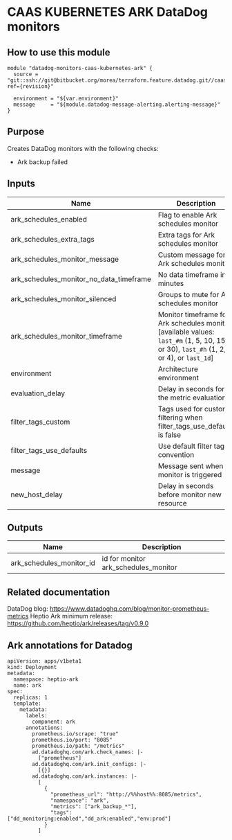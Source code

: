 # CAAS KUBERNETES ARK DataDog monitors

## How to use this module

```
module "datadog-monitors-caas-kubernetes-ark" {
  source = "git::ssh://git@bitbucket.org/morea/terraform.feature.datadog.git//caas/kubernetes/ark?ref={revision}"

  environment = "${var.environment}"
  message     = "${module.datadog-message-alerting.alerting-message}"
}

```

## Purpose

Creates DataDog monitors with the following checks:

- Ark backup failed

## Inputs

| Name | Description | Type | Default | Required |
|------|-------------|:----:|:-----:|:-----:|
| ark_schedules_enabled | Flag to enable Ark schedules monitor | string | `true` | no |
| ark_schedules_extra_tags | Extra tags for Ark schedules monitor | list | `[]` | no |
| ark_schedules_monitor_message | Custom message for Ark schedules monitor | string | `` | no |
| ark_schedules_monitor_no_data_timeframe | No data timeframe in minutes | string | `1440` | no |
| ark_schedules_monitor_silenced | Groups to mute for Ark schedules monitor | map | `{}` | no |
| ark_schedules_monitor_timeframe | Monitor timeframe for Ark schedules monitor [available values: `last_#m` (1, 5, 10, 15, or 30), `last_#h` (1, 2, or 4), or `last_1d`] | string | `last_1d` | no |
| environment | Architecture environment | string | - | yes |
| evaluation_delay | Delay in seconds for the metric evaluation | string | `15` | no |
| filter_tags_custom | Tags used for custom filtering when filter_tags_use_defaults is false | string | `*` | no |
| filter_tags_use_defaults | Use default filter tags convention | string | `true` | no |
| message | Message sent when a monitor is triggered | string | - | yes |
| new_host_delay | Delay in seconds before monitor new resource | string | `300` | no |

## Outputs

| Name | Description |
|------|-------------|
| ark_schedules_monitor_id | id for monitor ark_schedules_monitor |

Related documentation
---------------------

DataDog blog: https://www.datadoghq.com/blog/monitor-prometheus-metrics
Heptio Ark minimum release: https://github.com/heptio/ark/releases/tag/v0.9.0

Ark annotations for Datadog
---------------------------
```
apiVersion: apps/v1beta1
kind: Deployment
metadata:
  namespace: heptio-ark
  name: ark
spec:
  replicas: 1
  template:
    metadata:
      labels:
        component: ark
      annotations:
        prometheus.io/scrape: "true"
        prometheus.io/port: "8085"
        prometheus.io/path: "/metrics"
        ad.datadoghq.com/ark.check_names: |-
          ["prometheus"]
        ad.datadoghq.com/ark.init_configs: |-
          [{}]
        ad.datadoghq.com/ark.instances: |-
          [
            {
              "prometheus_url": "http://%%host%%:8085/metrics",
              "namespace": "ark",
              "metrics": ["ark_backup_*"],
              "tags": ["dd_monitoring:enabled","dd_ark:enabled","env:prod"]
            }
          ]
```
